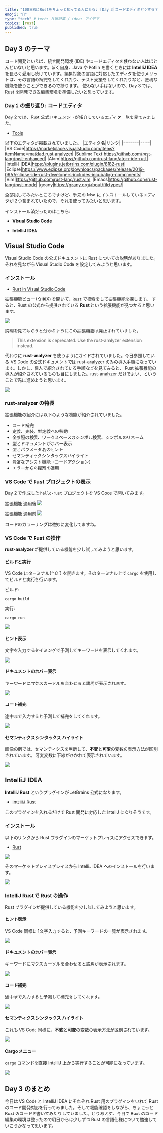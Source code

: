 ```yaml
---
title: "100日後にRustをちょっと知ってる人になる: [Day 3]コードエディタどうする？"
emoji: "🦀"
type: "tech" # tech: 技術記事 / idea: アイデア
topics: [rust]
published: true
---
```


## Day 3 のテーマ

コード開発といえば、統合開発環境 (IDE) やコードエディタを使わない人はほとんどいないと思います。ぼく自身、Java や Kotlin を書くときには **IntelliJ IDEA** を長らく愛用し続けています。編集対象の言語に対応したエディタを使うメリットは、その言語の補完をしてくれたり、テスト支援をしてくれたりなど、便利な機能を使うことができるので捗ります。
使わない手はないので、Day 3 では、Rust を開発できる編集環境を準備したいと思っています。

### Day 2 の振り返り: コードエディタ

Day 2 では、Rust 公式ドキュメントが紹介しているエディタ一覧を見てみました。

- [Tools](https://www.rust-lang.org/tools)

以下のエディタが掲載されていました。
|エディタ名|リンク|
|--------|-----|
|VS Code|<https://marketplace.visualstudio.com/items?itemName=matklad.rust-analyzer>|
|Sublime Text|<https://github.com/rust-lang/rust-enhanced>|
|Atom|<https://github.com/rust-lang/atom-ide-rust>|
|IntelliJ IDEA|<https://plugins.jetbrains.com/plugin/8182-rust>|
|Eclipse|<https://www.eclipse.org/downloads/packages/release/2019-09/r/eclipse-ide-rust-developers-includes-incubating-components>|
|Vim|<https://github.com/rust-lang/rust.vim>|
|Emacs|<https://github.com/rust-lang/rust-mode>|
|geany|<https://geany.org/about/filetypes/>|

全部試してみたいところですけど、手元の Mac にインストールしているエディタが２つ含まれていたので、それを使ってみたいと思います。

インストール済だったのはこちら:

- **Visual Studio Code**

- **IntelliJ IDEA**

## Visual Studio Code

Visual Studio Code の公式ドキュメントに Rust についての説明がありました。それを見ながら Visual Studio Code を設定してみようと思います。

### インストール

- [Rust in Visual Studio Code](https://code.visualstudio.com/docs/languages/rust)

拡張機能ビュー (⇧⌘X) を開いて、`Rust` で検索をして拡張機能を探します。
すると、Rust の公式から提供されている **Rust** という拡張機能が見つかると思います。

![](https://storage.googleapis.com/zenn-user-upload/943a574d2794-20220825.png)

説明を見てもらうと分かるようにこの拡張機能は廃止されていました。

> This extension is deprecated. Use the rust-analyzer extension instead.

代わりに **rust-analyzer** を使うようにガイドされていました。今日参照している VS Code の公式ドキュメントでは rust-analyzer のみの導入手順になっています。しかし、個人で紹介されている手順などを見てみると、 Rust 拡張機能の導入が紹介されているものも目にしました。rust-analyzer だけでよい、ということで先に進めようと思います。

![](https://storage.googleapis.com/zenn-user-upload/5173ed466165-20220825.png)

### rust-analyzer の特長

拡張機能の紹介には以下のような機能が紹介されていました。

- コード補完
- 定義、実装、型定義への移動
- 全参照の検索、ワークスペースのシンボル検索、シンボルのリネーム
- 型とドキュメントがホバー表示
- 型とパラメータ名のヒント
- セマンティックシンタックスハイライト
- 豊富なアシスト機能（コードアクション）
- エラーからの提案の適用

### VS Code で Rust プロジェクトの表示

Day 2 で作成した `hello-rust` プロジェクトを VS Code で開いてみます。

拡張機能 適用後
![](https://storage.googleapis.com/zenn-user-upload/2909d489777a-20220825.png)

拡張機能 適用前
![](https://storage.googleapis.com/zenn-user-upload/b10ce609d440-20220825.png)

コードのカラーリングは微妙に変化してますね。

### VS Code で Rust の操作

**rust-analyzer** が提供している機能を少し試してみようと思います。

#### ビルドと実行

VS Code にターミナル(⌃⇧\`) を開きます。そのターミナル上で `cargo` を使用してビルドと実行を行います。

ビルド:

```shell
cargo build
```

実行:

```shell
cargo run
```

![](https://storage.googleapis.com/zenn-user-upload/3c50a78c3037-20220825.png)

#### ヒント表示

文字を入力するタイミングで予測してキーワードを表示してくれます。

![](https://storage.googleapis.com/zenn-user-upload/472b7cb84359-20220825.png)

#### ドキュメントのホバー表示

キーワードにマウスカーソルを合わせると説明が表示されます。

![](https://storage.googleapis.com/zenn-user-upload/b290918fb75f-20220825.png)

#### コード補完

途中まで入力すると予測して補完をしてくれます。

![](https://storage.googleapis.com/zenn-user-upload/9679442d7c97-20220825.png)

#### セマンティクス シンタックス ハイライト

画像の例では、セマンティクスを判断して、**不変**と**可変**の変数の表示方法が区別されています。
可変変数に下線がひかれて表示されています。

![](https://storage.googleapis.com/zenn-user-upload/aa5a803afe82-20220825.png)

## IntelliJ IDEA

**IntelliJ Rust** というプラグインが JetBrains 公式になります。

- [IntelliJ Rust](https://www.jetbrains.com/rust/)

このプラグインを入れるだけで Rust 開発に対応した IntellJ になりそうです。

### インストール

以下のリンクから Rust プラグインのマーケットプレイスにアクセスできます。

- [Rust](https://plugins.jetbrains.com/plugin/8182-rust)

![](https://storage.googleapis.com/zenn-user-upload/e5821e96260f-20220825.png)

そのマーケットプレイスプレイスから IntelliJ IDEA へのインストールを行います。

![](https://storage.googleapis.com/zenn-user-upload/931692d5d514-20220825.png)

### IntelliJ Rust で Rust の操作

Rust プラグインが提供している機能を少し試してみようと思います。

#### ヒント表示

VS Code 同様に 1文字入力すると、予測キーワードの一覧が表示されます。

![](https://storage.googleapis.com/zenn-user-upload/3b396ce96308-20220825.png)

#### ドキュメントのホバー表示

キーワードにマウスカーソルを合わせると説明が表示されます。

![](https://storage.googleapis.com/zenn-user-upload/b30a6547c741-20220825.png)

#### コード補完

途中まで入力すると予測して補完をしてくれます。

![](https://storage.googleapis.com/zenn-user-upload/d19750ce80da-20220825.png)

#### セマンティクス シンタックス ハイライト

これも VS Code 同様に、**不変**と**可変**の変数の表示方法が区別されています。

![](https://storage.googleapis.com/zenn-user-upload/8d13e253ead9-20220825.png)

#### Cargo メニュー

`cargo` コマンドを直接 IntelliJ 上から実行することが可能になっています。

![](https://storage.googleapis.com/zenn-user-upload/f588f5a29411-20220825.png)

## Day 3 のまとめ

今日は VS Code と IntelliJ IDEA にそれぞれ Rust 用のプラグインをいれて Rust のコード開発対応を行ってみました。そして機能確認をしながら、ちょこっと Rust のコードを書いてみたりしていました。とりあえず、今日で Rust のコード編集の環境は整ったので明日からは少しずつ Rust の言語仕様について勉強していこうかなって思います。
